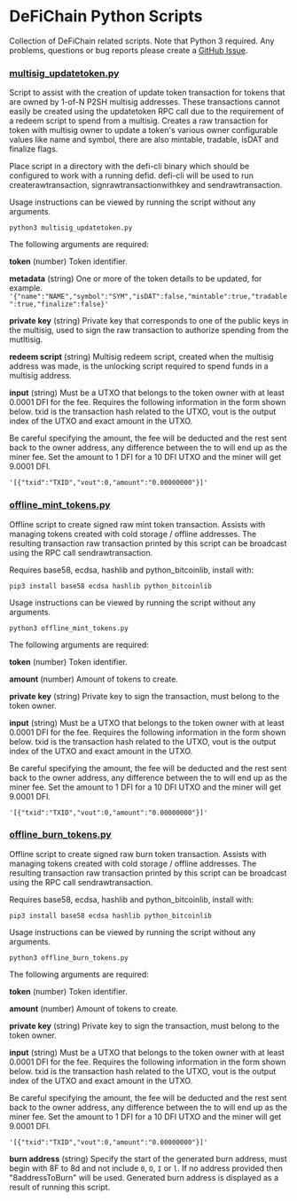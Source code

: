# DeFiChain Python Scripts
Collection of DeFiChain related scripts. Note that Python 3 required. Any problems, questions or bug reports please create a [GitHub Issue](https://github.com/Bushstar/defi-python-scripts/issues).
### [multisig_updatetoken.py](https://github.com/Bushstar/defi-python-scripts/blob/master/multisig_updatetoken.py "multisig_updatetoken.py")
Script to assist with the creation of update token transaction for tokens that are owned by 1-of-N P2SH multisig addresses. These transactions cannot easily be created using the updatetoken RPC call due to the requirement of a redeem script to spend from a multisig. Creates a raw transaction for token with multisig owner to update a token's various owner configurable values like name and symbol, there are also mintable, tradable, isDAT and finalize flags.

Place script in a directory with the defi-cli binary which should be configured to work with a running defid. defi-cli will be used to run createrawtransaction, signrawtransactionwithkey and sendrawtransaction.

Usage instructions can be viewed by running the script without any arguments.

`python3 multisig_updatetoken.py`

The following arguments are required:

**token** (number)
Token identifier.

**metadata** (string)
One or more of the token details to be updated, for example.
`'{"name":"NAME","symbol":"SYM","isDAT":false,"mintable":true,"tradable":true,"finalize":false}'`

**private key** (string)
Private key that corresponds to one of the public keys in the multisig, used to sign the raw transaction to authorize spending from the mutltisig.

**redeem script** (string)
Multisig redeem script, created when the multisig address was made, is the unlocking script required to spend funds in a multisig address.

**input** (string)
Must be a UTXO that belongs to the token owner with at least 0.0001 DFI for the fee. Requires the following information in the form shown below. txid is the transaction hash related to the UTXO, vout is the output index of the UTXO and exact amount in the UTXO.

Be careful specifying the amount, the fee will be deducted and the rest sent back to the owner address, any difference between the to will end up as the miner fee. Set the amount to 1 DFI for a 10 DFI UTXO and the miner will get 9.0001 DFI.

`'[{"txid":"TXID","vout":0,"amount":"0.00000000"}]'`

### [offline_mint_tokens.py](https://github.com/Bushstar/defi-python-scripts/blob/master/offline_mint_tokens.py)

Offline script to create signed raw mint token transaction. Assists with managing tokens created with cold storage / offline addresses. The resulting transaction raw transaction printed by this script can be broadcast using the RPC call sendrawtransaction.

Requires base58, ecdsa, hashlib and python_bitcoinlib, install with:

`pip3 install base58 ecdsa hashlib python_bitcoinlib`

Usage instructions can be viewed by running the script without any arguments.

`python3 offline_mint_tokens.py`

The following arguments are required:

**token** (number)
Token identifier.

**amount** (number)
Amount of tokens to create.

**private key** (string)
Private key to sign the transaction, must belong to the token owner.

**input** (string)
Must be a UTXO that belongs to the token owner with at least 0.0001 DFI for the fee. Requires the following information in the form shown below. txid is the transaction hash related to the UTXO, vout is the output index of the UTXO and exact amount in the UTXO.

Be careful specifying the amount, the fee will be deducted and the rest sent back to the owner address, any difference between the to will end up as the miner fee. Set the amount to 1 DFI for a 10 DFI UTXO and the miner will get 9.0001 DFI.

`'[{"txid":"TXID","vout":0,"amount":"0.00000000"}]'`

### [offline_burn_tokens.py](https://github.com/Bushstar/defi-python-scripts/blob/master/offline_burn_tokens.py)

Offline script to create signed raw burn token transaction. Assists with managing tokens created with cold storage / offline addresses. The resulting transaction raw transaction printed by this script can be broadcast using the RPC call sendrawtransaction.

Requires base58, ecdsa, hashlib and python_bitcoinlib, install with:

`pip3 install base58 ecdsa hashlib python_bitcoinlib`

Usage instructions can be viewed by running the script without any arguments.

`python3 offline_burn_tokens.py`

The following arguments are required:

**token** (number)
Token identifier.

**amount** (number)
Amount of tokens to create.

**private key** (string)
Private key to sign the transaction, must belong to the token owner.

**input** (string)
Must be a UTXO that belongs to the token owner with at least 0.0001 DFI for the fee. Requires the following information in the form shown below. txid is the transaction hash related to the UTXO, vout is the output index of the UTXO and exact amount in the UTXO.

Be careful specifying the amount, the fee will be deducted and the rest sent back to the owner address, any difference between the to will end up as the miner fee. Set the amount to 1 DFI for a 10 DFI UTXO and the miner will get 9.0001 DFI.

`'[{"txid":"TXID","vout":0,"amount":"0.00000000"}]'`

**burn address** (string)
Specify the start of the generated burn address, must begin with 8F to 8d and not include `0`, `O`, `I` or `l`. If no address provided then "8addressToBurn" will be used. Generated burn address is displayed as a result of running this script.
